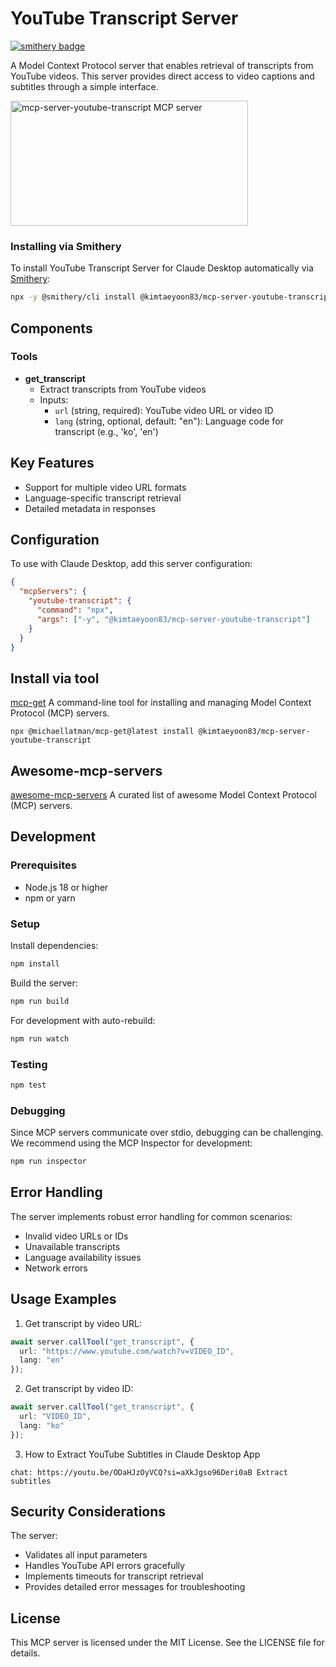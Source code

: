 # YouTube Transcript Server

[![smithery badge](https://smithery.ai/badge/@kimtaeyoon83/mcp-server-youtube-transcript)](https://smithery.ai/server/@kimtaeyoon83/mcp-server-youtube-transcript)

A Model Context Protocol server that enables retrieval of transcripts from YouTube videos. This server provides direct access to video captions and subtitles through a simple interface.

<a href="https://glama.ai/mcp/servers/z429kk3te7"><img width="380" height="200" src="https://glama.ai/mcp/servers/z429kk3te7/badge" alt="mcp-server-youtube-transcript MCP server" /></a>

### Installing via Smithery

To install YouTube Transcript Server for Claude Desktop automatically via [Smithery](https://smithery.ai/server/@kimtaeyoon83/mcp-server-youtube-transcript):

```bash
npx -y @smithery/cli install @kimtaeyoon83/mcp-server-youtube-transcript --client claude
```

## Components

### Tools

- **get_transcript**
  - Extract transcripts from YouTube videos
  - Inputs:
    - `url` (string, required): YouTube video URL or video ID
    - `lang` (string, optional, default: "en"): Language code for transcript (e.g., 'ko', 'en')

## Key Features

- Support for multiple video URL formats
- Language-specific transcript retrieval
- Detailed metadata in responses

## Configuration

To use with Claude Desktop, add this server configuration:

```json
{
  "mcpServers": {
    "youtube-transcript": {
      "command": "npx",
      "args": ["-y", "@kimtaeyoon83/mcp-server-youtube-transcript"]
    }
  }
}
```

## Install via tool

[mcp-get](https://github.com/michaellatman/mcp-get) A command-line tool for installing and managing Model Context Protocol (MCP) servers.

```shell 
npx @michaellatman/mcp-get@latest install @kimtaeyoon83/mcp-server-youtube-transcript
```

## Awesome-mcp-servers 
[awesome-mcp-servers](https://github.com/punkpeye/awesome-mcp-servers) A curated list of awesome Model Context Protocol (MCP) servers.

## Development

### Prerequisites

- Node.js 18 or higher
- npm or yarn

### Setup

Install dependencies:
```bash
npm install
```

Build the server:
```bash
npm run build
```

For development with auto-rebuild:
```bash
npm run watch
```

### Testing

```bash
npm test
```

### Debugging

Since MCP servers communicate over stdio, debugging can be challenging. We recommend using the MCP Inspector for development:

```bash
npm run inspector
```

## Error Handling

The server implements robust error handling for common scenarios:
- Invalid video URLs or IDs
- Unavailable transcripts
- Language availability issues
- Network errors

## Usage Examples

1. Get transcript by video URL:
```typescript
await server.callTool("get_transcript", {
  url: "https://www.youtube.com/watch?v=VIDEO_ID",
  lang: "en"
});
```

2. Get transcript by video ID:
```typescript
await server.callTool("get_transcript", {
  url: "VIDEO_ID",
  lang: "ko"
});
```

3. How to Extract YouTube Subtitles in Claude Desktop App
```
chat: https://youtu.be/ODaHJzOyVCQ?si=aXkJgso96Deri0aB Extract subtitles
```

## Security Considerations

The server:
- Validates all input parameters
- Handles YouTube API errors gracefully
- Implements timeouts for transcript retrieval
- Provides detailed error messages for troubleshooting

## License

This MCP server is licensed under the MIT License. See the LICENSE file for details.
